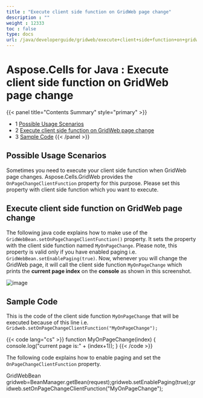 ```yaml
---
title : "Execute client side function on GridWeb page change" 
description : "" 
weight : 12333 
toc : false
type: docs
url: /java/developerguide/gridweb/execute+client+side+function+on+gridweb+page+change/
---
```


# Aspose.Cells for Java : Execute client side function on GridWeb page change


{{< panel title="Contents Summary" style="primary" >}}
*   1 [Possible Usage Scenarios](#possible-usage-scenarios)
*   2 [Execute client side function on GridWeb page change](#execute-client-side-function-on-gridweb-page-change)
*   3 [Sample Code](#sample-code)
{{< /panel >}}
 

## Possible Usage Scenarios

Sometimes you need to execute your client side function when GridWeb page changes. Aspose.Cells.GridWeb provides the `OnPageChangeClientFunction` property for this purpose. Please set this property with client side function which you want to execute.

## Execute client side function on GridWeb page change

The following java code explains how to make use of the `GridWebBean.setOnPageChangeClientFunction()` property. It sets the property with the client side function named `MyOnPageChange`. Please note, this property is valid only if you have enabled paging i.e. `GridWebBean.setEnablePaging(true)`. Now, whenever you will change the GridWeb page, it will call the client side function `MyOnPageChange` which prints the **current page index** on the **console** as shown in this screenshot.

![image](https://docs2.aspose.com/cells/java/attachments/40142269/40468497.png)

## Sample Code

This is the code of the client side function `MyOnPageChange` that will be executed because of this line i.e. `Gridweb.setOnPageChangeClientFunction("MyOnPageChange");`

{{< code lang="cs" >}}
function MyOnPageChange(index) {
	console.log("current page is:" + (index+1));
}
{{< /code >}}

The following code explains how to enable paging and set the `OnPageChangeClientFunction` property.

GridWebBean gridweb=BeanManager.getBean(request);gridweb.setEnablePaging(true);gridweb.setOnPageChangeClientFunction("MyOnPageChange");

